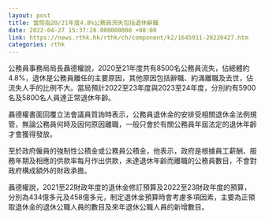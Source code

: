 ```yaml
---
layout: post
title: 當局指20/21年度4.8%公務員流失包括退休辭職
date: 2022-04-27 15:37:28.000000000 +08:00
link: https://news.rthk.hk/rthk/ch/component/k2/1645911-20220427.htm
categories: rthk
---
```


公務員事務局局長聶德權說，2020至21年度共有8500名公務員流失，佔總體約4.8%，退休是公務員離任的主要原因，其他原因包括辭職、約滿離職及去世，佔流失人手的比例不大。當局預計2022至23年度與2023至24年度，分別約有5900名及5800名人員達正常退休年齡。

聶德權書面回覆立法會議員質詢時表示，公務員退休金的安排受相關退休金法例規管，無論公務員何時及因何原因離職，一般只會於有關公務員年屆法定的退休年齡才會獲得發放。

至於政府僱員的強制性公積金或公務員公積金，他表示，政府是根據員工薪酬、服務年期及相應的供款率每月作出供款，未達退休年齡而離職的公務員數目，不會對政府構成額外的財政承擔。

聶德權說，2021至22財政年度的退休金修訂預算及2022至23財政年度的預算，分別為434億多元及458億多元，制定退休金預算時會考慮多項因素，主要為正領取退休金的退休公職人員的數目及來年退休公職人員的新增數目。
